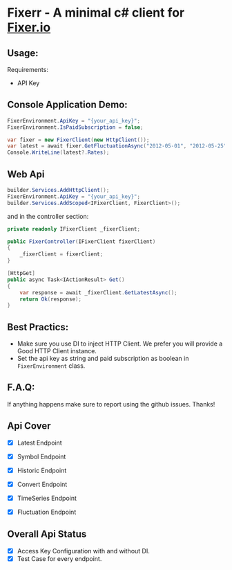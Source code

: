 # Fixerr - A minimal c# client for [Fixer.io](https://fixer.io/)

## Usage:
Requirements:
- API Key

## Console Application Demo:
``` c#
FixerEnvironment.ApiKey = "{your_api_key}";
FixerEnvironment.IsPaidSubscription = false;

var fixer = new FixerClient(new HttpClient());
var latest = await fixer.GetFluctuationAsync("2012-05-01", "2012-05-25");
Console.WriteLine(latest?.Rates);
```

## Web Api
```c#
builder.Services.AddHttpClient();
FixerEnvironment.ApiKey = "{your_api_key}";
builder.Services.AddScoped<IFixerClient, FixerClient>();
```

and in the controller section:
```c#
private readonly IFixerClient _fixerClient;

public FixerController(IFixerClient fixerClient)
{
    _fixerClient = fixerClient;
}

[HttpGet]
public async Task<IActionResult> Get()
{
    var response = await _fixerClient.GetLatestAsync();
    return Ok(response);
}
```

## Best Practics:
- Make sure you use DI to inject HTTP Client. We prefer you will provide a Good HTTP Client instance.
- Set the api key as string and paid subscription as boolean in ```FixerEnvironment``` class.


## F.A.Q:
If anything happens make sure to report using the github issues. Thanks!



## Api Cover
- [x] Latest Endpoint
- [x] Symbol Endpoint
- [x] Historic Endpoint
- [x] Convert Endpoint
- [x] TimeSeries Endpoint
- [x] Fluctuation Endpoint


## Overall Api Status
- [x] Access Key Configuration with and without DI.
- [x] Test Case for every endpoint.